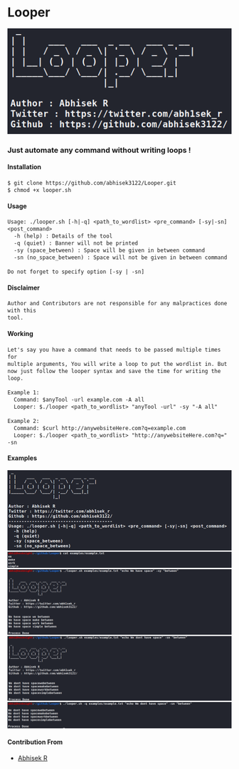 # Looper
<img src="photos/banner.png">

### Just automate any command without writing loops !
#### Installation
```
$ git clone https://github.com/abhisek3122/Looper.git
$ chmod +x looper.sh
```
#### Usage
```
Usage: ./looper.sh [-h|-q] <path_to_wordlist> <pre_command> [-sy|-sn] <post_command>
  -h (help) : Details of the tool
  -q (quiet) : Banner will not be printed
  -sy (space_between) : Space will be given in between command
  -sn (no_space_between) : Space will not be given in between command

Do not forget to specify option [-sy | -sn]
```
#### Disclaimer
```
Author and Contributors are not responsible for any malpractices done with this
tool.
```
#### Working
```
Let's say you have a command that needs to be passed multiple times for
multiple arguments, You will write a loop to put the wordlist in. But
now just follow the looper syntax and save the time for writing the loop.

Example 1:
  Command: $anyTool -url example.com -A all
  Looper: $./looper <path_to_wordlist> "anyTool -url" -sy "-A all"

Example 2:
  Command: $curl http://anywebsiteHere.com?q=example.com
  Looper: $./looper <path_to_wordlist> "http://anywebsiteHere.com?q=" -sn
```
#### Examples
<img src="photos/helper.png">
<img src="photos/cat.png">
<img src="photos/withSpace.png">
<img src="photos/withoutSpace.png">
<img src="photos/withoutBanner.png">

#### Contribution From
- [Abhisek R](https://www.linkedin.com/in/abhisek-r/)
